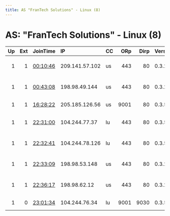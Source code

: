```yaml
---
title: AS "FranTech Solutions" - Linux (8)
---
```


# AS: "FranTech Solutions" - Linux (8)

|   Up |   Ext | JoinTime                                                                                            | IP             | CC   |   ORp |   Dirp | Version   | Contact                      | Nickname   |   eFamMembers |
|-----:|------:|:----------------------------------------------------------------------------------------------------|:---------------|:-----|------:|-------:|:----------|:-----------------------------|:-----------|--------------:|
|    1 |     1 | [00:10:46](https://metrics.torproject.org/rs.html#details/EA0637BE49E677AD9F8575AF64AAF1E9913CF267) | 209.141.57.102 | us   |   443 |     80 | 0.3.2.10  | Sam &lt;samrenfree40 AT gmai | ZZTOP      |             7 |
|    1 |     1 | [00:43:08](https://metrics.torproject.org/rs.html#details/C4F2F822E4F389C9E04D5F40D2584E3D15C1BEDA) | 198.98.49.144  | us   |   443 |     80 | 0.3.2.10  | Sam &lt;samrenfree40 AT gmai | ZZTOP      |             7 |
|    1 |     1 | [16:28:22](https://metrics.torproject.org/rs.html#details/A6CC577F35ACFFCAEE06ED39321EBD5651EEC8E5) | 205.185.126.56 | us   |  9001 |     80 | 0.3.5.7   | tor dot exits at gmail do    | leek       |             1 |
|    1 |     1 | [22:31:00](https://metrics.torproject.org/rs.html#details/0CCCB3BF430C608BCE78449601FFD02F53A9BD8A) | 104.244.77.37  | lu   |   443 |     80 | 0.3.5.7   | Sam &lt;Samrenfree40 AT gma  | ZZTOP      |             7 |
|    1 |     1 | [22:32:41](https://metrics.torproject.org/rs.html#details/B93DC16E5EAC8A72449D23CEBBCE6E453B75AB0C) | 104.244.78.126 | lu   |   443 |     80 | 0.3.5.7   | Sam &lt;samrenfree420 AT gma | ZZTOP      |             7 |
|    1 |     1 | [22:33:09](https://metrics.torproject.org/rs.html#details/7C22E7EE3D40172886A0F08EA1056F5D02C29B7E) | 198.98.53.148  | us   |   443 |     80 | 0.3.2.10  | Sam &lt;samrenfree40 AT gmai | ZZTOP      |             7 |
|    1 |     1 | [22:36:17](https://metrics.torproject.org/rs.html#details/837F6F6955C600F83EDD80B9B05319297395A901) | 198.98.62.12   | us   |   443 |     80 | 0.3.2.10  | Sam &lt;samrenfree40 AT gmai | ZZTOP      |             7 |
|    1 |     0 | [23:01:34](https://metrics.torproject.org/rs.html#details/DC8E37BDDC20CDC351F48D3F23BE79C16946EEC9) | 104.244.76.34  | lu   |  9001 |   9030 | 0.3.5.7   | FlashTor at mail DOT de      | FlashStork |             1 |
